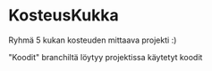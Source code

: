 # KosteusKukka
Ryhmä 5 kukan kosteuden mittaava projekti
:)

"Koodit" branchiltä löytyy projektissa käytetyt koodit
